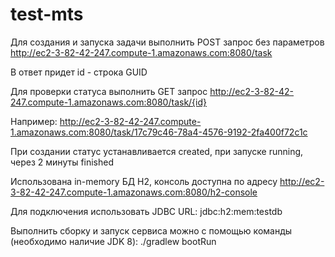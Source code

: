 # test-mts

Для создания и запуска задачи выполнить POST запрос без параметров
http://ec2-3-82-42-247.compute-1.amazonaws.com:8080/task

В ответ придет id - строка GUID

Для проверки статуса выполнить GET запрос
http://ec2-3-82-42-247.compute-1.amazonaws.com:8080/task/{id}

Например:
http://ec2-3-82-42-247.compute-1.amazonaws.com:8080/task/17c79c46-78a4-4576-9192-2fa400f72c1c

При создании статус устанавливается created, при запуске running, через 2 минуты finished

Использована in-memory БД H2, консоль доступна по адресу
http://ec2-3-82-42-247.compute-1.amazonaws.com:8080/h2-console

Для подключения использовать
JDBC URL: jdbc:h2:mem:testdb

Выполнить сборку и запуск сервиса можно с помощью команды (необходимо наличие JDK 8):
./gradlew bootRun
